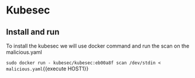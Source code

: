 # Kubesec

## Install and run
To install the kubesec we will use docker command and run the scan on the malicious.yaml

`sudo docker run - kubesec/kubesec:eb00a8f scan /dev/stdin < malicious.yaml`{{execute HOST1}}